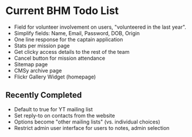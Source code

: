 # Current BHM Todo List

* Field for volunteer involvement on users, "volunteered in the last year".
* Simplify fields: Name, Email, Password, DOB, Origin
* One line response for the captain application
* Stats per mission page
* Get clicky access details to the rest of the team
* Cancel button for mission attendance
* Sitemap page
* CMSy archive page
* Flickr Gallery Widget (homepage)

## Recently Completed

* Default to true for YT mailing list
* Set reply-to on contacts from the website
* Options become "other mailing lists" (vs. individual choices)
* Restrict admin user interface for users to notes, admin selection